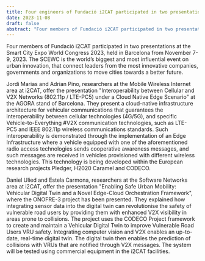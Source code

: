 ```yaml
---
title: Four engineers of Fundació i2CAT participated in two presentations at SCEWC 2023
date: 2023-11-08
draft: false
abstract: "Four members of Fundació i2CAT participated in two presentations at the Smart City Expo World Congress 2023, held in Barcelona from November 7-9, 2023. The SCEWC is the world’s biggest and most influential event on urban innovation, that connect leaders from the most innovative companies, governments and organizations to move cities towards a better future."
---
```

Four members of Fundació i2CAT participated in two presentations at the Smart City Expo World Congress 2023, held in Barcelona from November 7-9, 2023. The SCEWC is the world’s biggest and most influential event on urban innovation, that connect leaders from the most innovative companies, governments and organizations to move cities towards a better future.

Jordi Marias and Adrian Pino, researchers at the Mobile Wireless Internet area at i2CAT, offer the presentation "Interoperability between Cellular and V2X Networks (802.11p / LTE-PC5) under a Cloud Native Edge Scenario" at the AGORA stand of Barcelona. They present a cloud-native infrastructure architecture for vehicular communications that guarantees the interoperability between cellular technologies (4G/5G), and specific Vehicle-to-Everything #V2X communication technologies, such as LTE- PC5 and IEEE 802.11p wireless communications standards. Such interoperability is demonstrated through the implementation of an Edge Infrastructure where a vehicle equipped with one of the aforementioned radio access technologies sends cooperative awareness messages, and such messages are received in vehicles provisioned with different wireless technologies. This technology is being developed within the European research projects Pledger, H2020 Caramel and CODECO.

Daniel Ulied and Estela Carmona, researchers at the Software Networks area at i2CAT, offer the presentation "Enabling Safe Urban Mobility: Vehicular Digital Twin and a Novel Edge-Cloud Orchestration Framework", where the ONOFRE-3 project has been presented. They explained how integrating sensor data into the digital twin can revolutionise the safety of vulnerable road users by providing them with enhanced V2X visibility in areas prone to collisions. The project uses the CODECO Project framework to create and maintain a Vehicular Digital Twin to improve Vulnerable Road Users VRU safety. Integrating computer vision and V2X enables an up-to-date, real-time digital twin. The digital twin then enables the prediction of collisions with VRUs that are notified through V2X messages. The system will be tested using commercial equipment in the i2CAT facilities.

<!--more-->